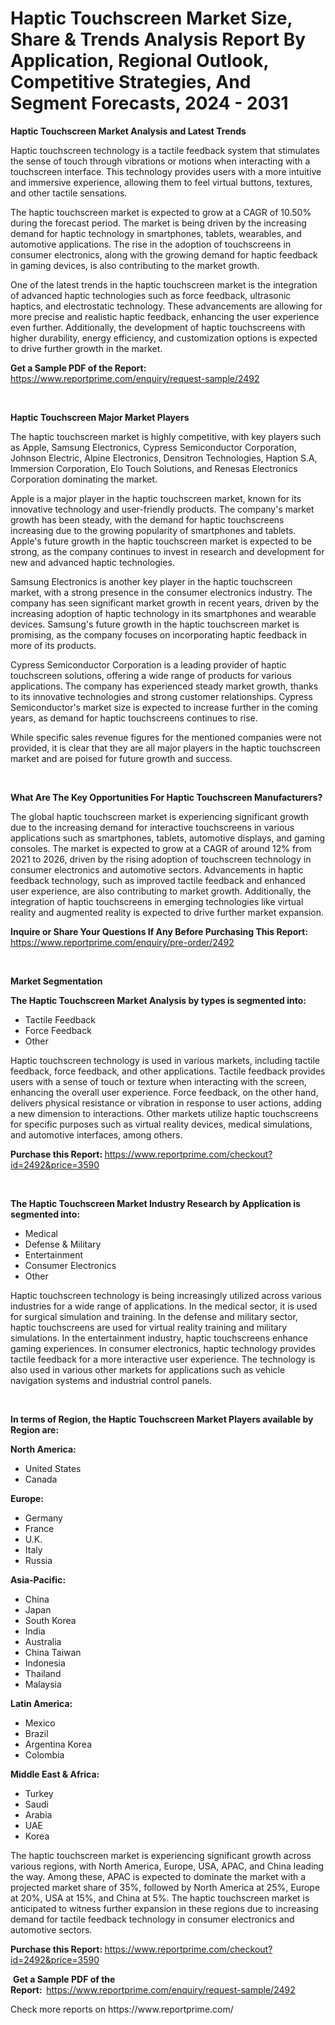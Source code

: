 <p><h1>Haptic Touchscreen Market Size, Share & Trends Analysis Report By Application, Regional Outlook, Competitive Strategies, And Segment Forecasts, 2024 - 2031</h1></p><p><strong>Haptic Touchscreen Market Analysis and Latest Trends</strong></p>
<p><p>Haptic touchscreen technology is a tactile feedback system that stimulates the sense of touch through vibrations or motions when interacting with a touchscreen interface. This technology provides users with a more intuitive and immersive experience, allowing them to feel virtual buttons, textures, and other tactile sensations.</p><p>The haptic touchscreen market is expected to grow at a CAGR of 10.50% during the forecast period. The market is being driven by the increasing demand for haptic technology in smartphones, tablets, wearables, and automotive applications. The rise in the adoption of touchscreens in consumer electronics, along with the growing demand for haptic feedback in gaming devices, is also contributing to the market growth.</p><p>One of the latest trends in the haptic touchscreen market is the integration of advanced haptic technologies such as force feedback, ultrasonic haptics, and electrostatic technology. These advancements are allowing for more precise and realistic haptic feedback, enhancing the user experience even further. Additionally, the development of haptic touchscreens with higher durability, energy efficiency, and customization options is expected to drive further growth in the market.</p></p>
<p><strong>Get a Sample PDF of the Report:&nbsp;</strong> <a href="https://www.reportprime.com/enquiry/request-sample/2492">https://www.reportprime.com/enquiry/request-sample/2492</a></p>
<p>&nbsp;</p>
<p><strong>Haptic Touchscreen Major Market Players</strong></p>
<p><p>The haptic touchscreen market is highly competitive, with key players such as Apple, Samsung Electronics, Cypress Semiconductor Corporation, Johnson Electric, Alpine Electronics, Densitron Technologies, Haption S.A, Immersion Corporation, Elo Touch Solutions, and Renesas Electronics Corporation dominating the market.</p><p>Apple is a major player in the haptic touchscreen market, known for its innovative technology and user-friendly products. The company's market growth has been steady, with the demand for haptic touchscreens increasing due to the growing popularity of smartphones and tablets. Apple's future growth in the haptic touchscreen market is expected to be strong, as the company continues to invest in research and development for new and advanced haptic technologies.</p><p>Samsung Electronics is another key player in the haptic touchscreen market, with a strong presence in the consumer electronics industry. The company has seen significant market growth in recent years, driven by the increasing adoption of haptic technology in its smartphones and wearable devices. Samsung's future growth in the haptic touchscreen market is promising, as the company focuses on incorporating haptic feedback in more of its products.</p><p>Cypress Semiconductor Corporation is a leading provider of haptic touchscreen solutions, offering a wide range of products for various applications. The company has experienced steady market growth, thanks to its innovative technologies and strong customer relationships. Cypress Semiconductor's market size is expected to increase further in the coming years, as demand for haptic touchscreens continues to rise.</p><p>While specific sales revenue figures for the mentioned companies were not provided, it is clear that they are all major players in the haptic touchscreen market and are poised for future growth and success.</p></p>
<p>&nbsp;</p>
<p><strong>What Are The Key Opportunities For Haptic Touchscreen Manufacturers?</strong></p>
<p><p>The global haptic touchscreen market is experiencing significant growth due to the increasing demand for interactive touchscreens in various applications such as smartphones, tablets, automotive displays, and gaming consoles. The market is expected to grow at a CAGR of around 12% from 2021 to 2026, driven by the rising adoption of touchscreen technology in consumer electronics and automotive sectors. Advancements in haptic feedback technology, such as improved tactile feedback and enhanced user experience, are also contributing to market growth. Additionally, the integration of haptic touchscreens in emerging technologies like virtual reality and augmented reality is expected to drive further market expansion.</p></p>
<p><strong>Inquire or Share Your Questions If Any Before Purchasing This Report:</strong> <a href="https://www.reportprime.com/enquiry/pre-order/2492">https://www.reportprime.com/enquiry/pre-order/2492</a></p>
<p>&nbsp;</p>
<p><strong>Market Segmentation</strong></p>
<p><strong>The Haptic Touchscreen Market Analysis by types is segmented into:</strong></p>
<p><ul><li>Tactile Feedback</li><li>Force Feedback</li><li>Other</li></ul></p>
<p><p>Haptic touchscreen technology is used in various markets, including tactile feedback, force feedback, and other applications. Tactile feedback provides users with a sense of touch or texture when interacting with the screen, enhancing the overall user experience. Force feedback, on the other hand, delivers physical resistance or vibration in response to user actions, adding a new dimension to interactions. Other markets utilize haptic touchscreens for specific purposes such as virtual reality devices, medical simulations, and automotive interfaces, among others.</p></p>
<p><strong>Purchase this Report:&nbsp;</strong><a href="https://www.reportprime.com/checkout?id=2492&price=3590">https://www.reportprime.com/checkout?id=2492&price=3590</a></p>
<p>&nbsp;</p>
<p><strong>The Haptic Touchscreen Market Industry Research by Application is segmented into:</strong></p>
<p><ul><li>Medical</li><li>Defense & Military</li><li>Entertainment</li><li>Consumer Electronics</li><li>Other</li></ul></p>
<p><p>Haptic touchscreen technology is being increasingly utilized across various industries for a wide range of applications. In the medical sector, it is used for surgical simulation and training. In the defense and military sector, haptic touchscreens are used for virtual reality training and military simulations. In the entertainment industry, haptic touchscreens enhance gaming experiences. In consumer electronics, haptic technology provides tactile feedback for a more interactive user experience. The technology is also used in various other markets for applications such as vehicle navigation systems and industrial control panels.</p></p>
<p>&nbsp;</p>
<p><strong>In terms of Region, the Haptic Touchscreen Market Players available by Region are:</strong></p>
<p>
    <p> <strong> North America: </strong>
        <ul>
            <li>United States</li>
            <li>Canada</li>
        </ul>
        </p> 
    <p> <strong> Europe: </strong>
        <ul>
            <li>Germany</li>
            <li>France</li>
            <li>U.K.</li>
            <li>Italy</li>
            <li>Russia</li>
        </ul>
        </p> 
    <p> <strong> Asia-Pacific: </strong>
        <ul>
            <li>China</li>
            <li>Japan</li>
            <li>South Korea</li>
            <li>India</li>
            <li>Australia</li>
            <li>China Taiwan</li>
            <li>Indonesia</li>
            <li>Thailand</li>
            <li>Malaysia</li>
        </ul>
        </p> 
    <p> <strong> Latin America: </strong>
        <ul>
            <li>Mexico</li>
            <li>Brazil</li>
            <li>Argentina Korea</li>
            <li>Colombia</li>
        </ul>
        </p> 
    <p> <strong> Middle East & Africa: </strong>
        <ul>
            <li>Turkey</li>
            <li>Saudi</li>
            <li>Arabia</li>
            <li>UAE</li>
            <li>Korea</li>
        </ul>
    </p>
    </p>
<p><p>The haptic touchscreen market is experiencing significant growth across various regions, with North America, Europe, USA, APAC, and China leading the way. Among these, APAC is expected to dominate the market with a projected market share of 35%, followed by North America at 25%, Europe at 20%, USA at 15%, and China at 5%. The haptic touchscreen market is anticipated to witness further expansion in these regions due to increasing demand for tactile feedback technology in consumer electronics and automotive sectors.</p></p>
<p><strong>Purchase this Report: </strong><a href="https://www.reportprime.com/checkout?id=2492&price=3590">https://www.reportprime.com/checkout?id=2492&price=3590</a></p>
<p>&nbsp;<strong>Get a Sample PDF of the Report:&nbsp;&nbsp;</strong><a href="https://www.reportprime.com/enquiry/request-sample/2492">https://www.reportprime.com/enquiry/request-sample/2492</a></p>
<p><strong></strong></p>
<p>Check more reports on https://www.reportprime.com/</p>